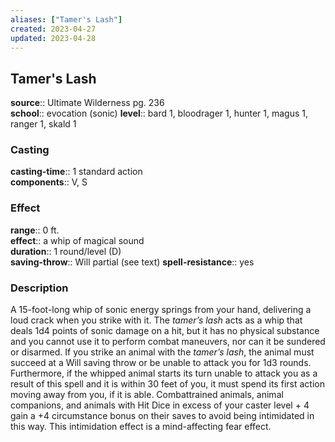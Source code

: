 ```yaml
---
aliases: ["Tamer's Lash"]
created: 2023-04-27
updated: 2023-04-28
---
```


## Tamer's Lash

**source**:: Ultimate Wilderness pg. 236  
**school**:: evocation (sonic)
**level**:: bard 1, bloodrager 1, hunter 1, magus 1, ranger 1, skald 1

### Casting

**casting-time**:: 1 standard action  
**components**:: V, S

### Effect

**range**:: 0 ft.  
**effect**:: a whip of magical sound  
**duration**:: 1 round/level (D)  
**saving-throw**:: Will partial (see text)
**spell-resistance**:: yes

### Description

A 15-foot-long whip of sonic energy springs from your hand, delivering a loud crack when you strike with it. The *tamer’s lash* acts as a whip that deals 1d4 points of sonic damage on a hit, but it has no physical substance and you cannot use it to perform combat maneuvers, nor can it be sundered or disarmed. If you strike an animal with the *tamer’s lash*, the animal must succeed at a Will saving throw or be unable to attack you for 1d3 rounds. Furthermore, if the whipped animal starts its turn unable to attack you as a result of this spell and it is within 30 feet of you, it must spend its first action moving away from you, if it is able. Combattrained animals, animal companions, and animals with Hit Dice in excess of your caster level + 4 gain a +4 circumstance bonus on their saves to avoid being intimidated in this way. This intimidation effect is a mind-affecting fear effect.
